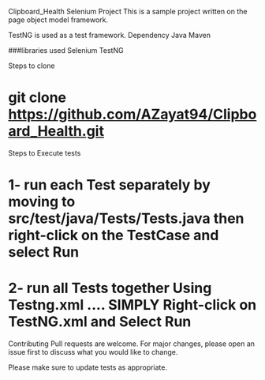 Clipboard_Health Selenium Project
This is a sample project written on the page object model framework.

TestNG is used as a test framework. Dependency Java Maven

###libraries used Selenium TestNG

Steps to clone

# git clone https://github.com/AZayat94/Clipboard_Health.git

Steps to Execute tests

# 1- run each Test separately by moving to src/test/java/Tests/Tests.java then right-click on the TestCase and select Run
# 2- run all Tests together Using Testng.xml .... SIMPLY Right-click on TestNG.xml and Select Run

Contributing
Pull requests are welcome. For major changes, please open an issue first to discuss what you would like to change.

Please make sure to update tests as appropriate.
